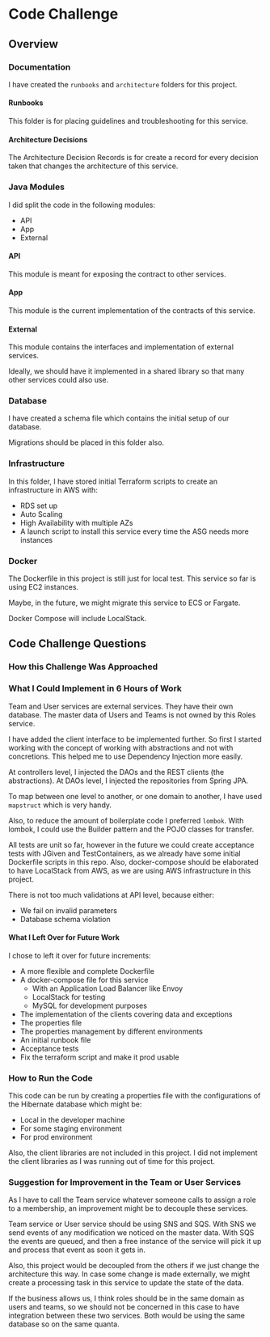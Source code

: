 # Code Challenge

## Overview
### Documentation

I have created the `runbooks` and `architecture` folders for this project.

#### Runbooks

This folder is for placing guidelines and troubleshooting for this service.

#### Architecture Decisions

The Architecture Decision Records is for create a record for every decision taken that changes the architecture of this service.

### Java Modules

I did split the code in the following modules:
- API
- App
- External

#### API

This module is meant for exposing the contract to other services.

#### App

This module is the current implementation of the contracts of this service.

#### External

This module contains the interfaces and implementation of external services.

Ideally, we should have it implemented in a shared library so that many other services could also use.

### Database

I have created a schema file which contains the initial setup of our database.

Migrations should be placed in this folder also.

### Infrastructure

In this folder, I have stored initial Terraform scripts to create an infrastructure in AWS with:
- RDS set up
- Auto Scaling
- High Availability with multiple AZs
- A launch script to install this service every time the ASG needs more instances

### Docker

The Dockerfile in this project is still just for local test. This service so far is using EC2 instances.

Maybe, in the future, we might migrate this service to ECS or Fargate.

Docker Compose will include LocalStack.

## Code Challenge Questions

### How this Challenge Was Approached

### What I Could Implement in 6 Hours of Work

Team and User services are external services. They have their own database.
The master data of Users and Teams is not owned by this Roles service.

I have added the client interface to be implemented further.
So first I started working with the concept of working with abstractions and not with concretions.
This helped me to use Dependency Injection more easily.

At controllers level, I injected the DAOs and the REST clients (the abstractions).
At DAOs level, I injected the repositories from Spring JPA.

To map between one level to another, or one domain to another, I have used `mapstruct` which is very handy.

Also, to reduce the amount of boilerplate code I preferred `lombok`.
With lombok, I could use the Builder pattern and the POJO classes for transfer.

All tests are unit so far, however in the future we could create acceptance tests with JGiven and TestContainers, as we already have some initial Dockerfile scripts in this repo.
Also, docker-compose should be elaborated to have LocalStack from AWS, as we are using AWS infrastructure in this project.

There is not too much validations at API level, because either:
- We fail on invalid parameters
- Database schema violation

#### What I Left Over for Future Work

I chose to left it over for future increments:
- A more flexible and complete Dockerfile
- A docker-compose file for this service
  - With an Application Load Balancer like Envoy
  - LocalStack for testing
  - MySQL for development purposes
- The implementation of the clients covering data and exceptions
- The properties file
- The properties management by different environments
- An initial runbook file
- Acceptance tests
- Fix the terraform script and make it prod usable

### How to Run the Code

This code can be run by creating a properties file with the configurations of the Hibernate database which might be:
- Local in the developer machine
- For some staging environment
- For prod environment

Also, the client libraries are not included in this project. I did not implement the client libraries as I was running out of time for this project.

### Suggestion for Improvement in the Team or User Services

As I have to call the Team service whatever someone calls to assign a role to a membership,
an improvement might be to decouple these services.

Team service or User service should be using SNS and SQS. With SNS we send events of any modification we noticed on the master data.
With SQS the events are queued, and then a free instance of the service will pick it up and process that event as soon it gets in.

Also, this project would be decoupled from the others if we just change the architecture this way. In case some change is made externally, we might create a processing task in this service to update the state of the data.

If the business allows us, I think roles should be in the same domain as users and teams, so we should not be concerned in this case to have integration between these two services. Both would be using the same database so on the same quanta.